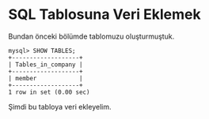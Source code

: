 # SQL Tablosuna Veri Eklemek

Bundan önceki bölümde tablomuzu oluşturmuştuk.

```
mysql> SHOW TABLES;
+-------------------+
| Tables_in_company |
+-------------------+
| member            |
+-------------------+
1 row in set (0.00 sec)
```

Şimdi bu tabloya veri ekleyelim.



